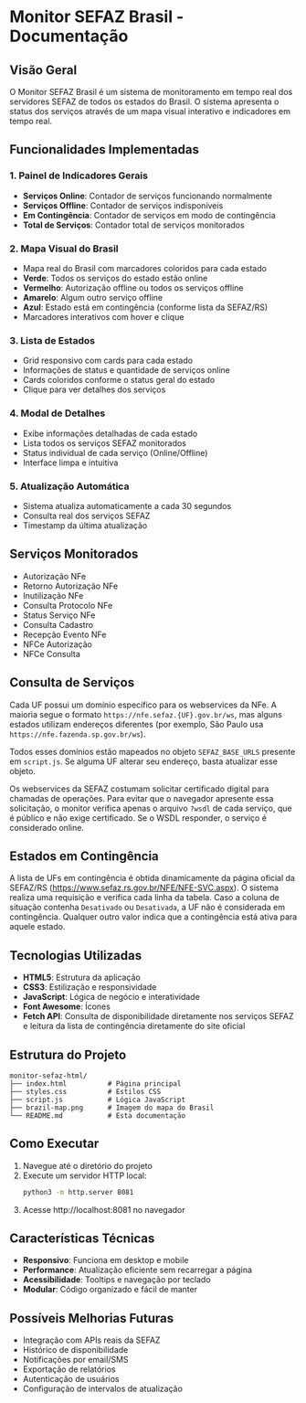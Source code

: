 # Monitor SEFAZ Brasil - Documentação

## Visão Geral
O Monitor SEFAZ Brasil é um sistema de monitoramento em tempo real dos servidores SEFAZ de todos os estados do Brasil. O sistema apresenta o status dos serviços através de um mapa visual interativo e indicadores em tempo real.

## Funcionalidades Implementadas

### 1. Painel de Indicadores Gerais
- **Serviços Online**: Contador de serviços funcionando normalmente
- **Serviços Offline**: Contador de serviços indisponíveis
- **Em Contingência**: Contador de serviços em modo de contingência
- **Total de Serviços**: Contador total de serviços monitorados

### 2. Mapa Visual do Brasil
- Mapa real do Brasil com marcadores coloridos para cada estado
- **Verde**: Todos os serviços do estado estão online
- **Vermelho**: Autorização offline ou todos os serviços offline
- **Amarelo**: Algum outro serviço offline
- **Azul**: Estado está em contingência (conforme lista da SEFAZ/RS)
- Marcadores interativos com hover e clique

### 3. Lista de Estados
- Grid responsivo com cards para cada estado
- Informações de status e quantidade de serviços online
- Cards coloridos conforme o status geral do estado
- Clique para ver detalhes dos serviços

### 4. Modal de Detalhes
- Exibe informações detalhadas de cada estado
- Lista todos os serviços SEFAZ monitorados
- Status individual de cada serviço (Online/Offline)
- Interface limpa e intuitiva

### 5. Atualização Automática
- Sistema atualiza automaticamente a cada 30 segundos
- Consulta real dos serviços SEFAZ
- Timestamp da última atualização

## Serviços Monitorados
- Autorização NFe
- Retorno Autorização NFe
- Inutilização NFe
- Consulta Protocolo NFe
- Status Serviço NFe
- Consulta Cadastro
- Recepção Evento NFe
- NFCe Autorização
- NFCe Consulta

## Consulta de Serviços
Cada UF possui um domínio específico para os webservices da NFe. A maioria segue
o formato `https://nfe.sefaz.{UF}.gov.br/ws`, mas alguns estados utilizam
endereços diferentes (por exemplo, São Paulo usa `https://nfe.fazenda.sp.gov.br/ws`).

Todos esses domínios estão mapeados no objeto `SEFAZ_BASE_URLS` presente em
`script.js`. Se alguma UF alterar seu endereço, basta atualizar esse objeto.

Os webservices da SEFAZ costumam solicitar certificado digital para chamadas de
operações. Para evitar que o navegador apresente essa solicitação, o monitor
verifica apenas o arquivo `?wsdl` de cada serviço, que é público e não exige
certificado. Se o WSDL responder, o serviço é considerado online.

## Estados em Contingência
A lista de UFs em contingência é obtida dinamicamente da página oficial da SEFAZ/RS
(<https://www.sefaz.rs.gov.br/NFE/NFE-SVC.aspx>). O sistema realiza uma requisição
e verifica cada linha da tabela. Caso a coluna de situação contenha `Desativado`
ou `Desativada`, a UF não é considerada em contingência. Qualquer outro valor
indica que a contingência está ativa para aquele estado.

## Tecnologias Utilizadas
- **HTML5**: Estrutura da aplicação
- **CSS3**: Estilização e responsividade
- **JavaScript**: Lógica de negócio e interatividade
- **Font Awesome**: Ícones
- **Fetch API**: Consulta de disponibilidade diretamente nos serviços SEFAZ e
  leitura da lista de contingência diretamente do site oficial

## Estrutura do Projeto
```
monitor-sefaz-html/
├── index.html          # Página principal
├── styles.css          # Estilos CSS
├── script.js           # Lógica JavaScript
├── brazil-map.png      # Imagem do mapa do Brasil
└── README.md           # Esta documentação
```

## Como Executar
1. Navegue até o diretório do projeto
2. Execute um servidor HTTP local:
   ```bash
   python3 -m http.server 8081
   ```
3. Acesse http://localhost:8081 no navegador

## Características Técnicas
- **Responsivo**: Funciona em desktop e mobile
- **Performance**: Atualização eficiente sem recarregar a página
- **Acessibilidade**: Tooltips e navegação por teclado
- **Modular**: Código organizado e fácil de manter

## Possíveis Melhorias Futuras
- Integração com APIs reais da SEFAZ
- Histórico de disponibilidade
- Notificações por email/SMS
- Exportação de relatórios
- Autenticação de usuários
- Configuração de intervalos de atualização

